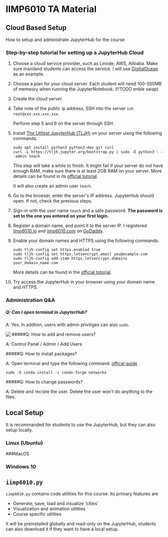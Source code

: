 # IIMP6010 TA Material



## Cloud Based Setup

How to setup and administrate JupyterHub for the course



### Step-by-step tutorial for setting up a JupyterHub Cloud

1. Choose a cloud service provider, such as Linode, AWS, Alibaba. Make sure mainland students can access the service. I will use [DigitalOcean](https://www.digitalocean.com/) as an example.

2. Choose a plan for your cloud server. Each student will need 100-300MB of memeory when running the JupyterNotebook. (!!TODO enble swap)

3. Create the cloud server.

4. Take note of the public ip address, SSH into the server `ssh root@xxx.xxx.xxx.xxx`. 

   Perform step 5 and 9 on the server through SSH. 

5. Install [The Littlest JupyterHub (TLJH)](https://github.com/jupyterhub/the-littlest-jupyterhub) on your server uisng the following commands. 

   ```shell
   sudo apt install python3 python3-dev git curl
   curl -L https://tljh.jupyter.org/bootstrap.py | sudo -E python3 - --admin teach
   ```

   This step will take a while to finish. It might fail if your server do not have enough RAM, make sure there is at least 2GB RAM on your server. More details can be found in its [official tutorial](https://tljh.jupyter.org/en/latest/install/custom-server.html). 

   It will also create an admin user `teach`. 

6. Go to the browser, enter the server's IP address. JupyterHub should open. If not, check the previous steps.  

7. Sign-in with the user name `teach` and a safe password. __The password is set to the one you entered on your first login.__

8. Register a domain name, and point it to the server IP. I registered [iimp6010.io](https://iimp6010.io) and [iimp6010.com](https://iimp6010.com) on [GoDaddy](godaddy.com).

9. Enable your domain names and HTTPS using the following commands. 

   ```shell
   sudo tljh-config set https.enabled true
   sudo tljh-config set https.letsencrypt.email you@example.com
   sudo tljh-config add-item https.letsencrypt.domains your_domain_name.com
   ```

   More details can be found in the [official totorial](https://tljh.jupyter.org/en/latest/howto/admin/https.html#howto-admin-https).

10. Try access the JupyterHub in your browser using your domain name and HTTPS.



### Administration Q&A



##### Q: Can I open terminal in JupyterHub?

A: Yes. In addtion, users with admin priviliges can also `sudo`.

<img align="left" src="https://tljh.jupyter.org/en/latest/_images/new-terminal-button2.png">

#####Q: How to add and remove users?

A: Control Panel / Admin / Add Users



#####Q: How to install packages?

A: Open terminal and type the following command. [offical guide](https://tljh.jupyter.org/en/latest/howto/env/user-environment.html)

```shell
sudo -E conda install -c conda-forge networkx
```



#####Q: How to change passwords?

A: Delete and recrate the user. Delete the user won't do anything to the files. 



## Local Setup

It is recommanded for students to use the JupyterHub, but they can also setup locally.



### Linux (Ubuntu)



###MacOS 



### Windows 10



## `iimp6010.py` 

`iimp6010.py` contains code utilities for this course. Its primary features are

- Generate, save, load  and visualize 'cities'
- Visualization and animation utilities
- Course specific utilities

It will be preinstalled globally and read-only on the JupyterHub, students can also download it if they want to have a local setup.